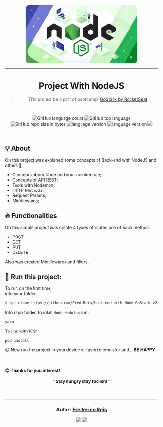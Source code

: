 <div align="center" >
  <img alt="NodeJS" src="src/assets/node.png"/>
</div>

<hr/>

<h1 align="center">
  Project With NodeJS
</h1>

<blockquote align="center">
  This project be a part of bootcamp: 
    <a href="https://rocketseat.com.br/gostack">
      GoStack by RocketSeat
    </a> 
</blockquote>

<br/>

<p align="center">
  <img alt="GitHub language count" src="https://img.shields.io/github/languages/count/Fred-Reis/back-end-with-Node_GoStack-v2">

  <img alt="GitHub top language" src="https://img.shields.io/github/languages/top/Fred-Reis/back-end-with-Node_GoStack-v2">
  
  <img alt="GitHub repo size in bytes" src="https://img.shields.io/github/repo-size/Fred-Reis/back-end-with-Node_GoStack-v2">
  
  <img alt="language version" src="https://img.shields.io/badge/Node-v_12.13.1-339933?logo=node.js">

  <img alt="language version" src="https://img.shields.io/badge/Yarn-v_1.22.4-2C8EBB?logo=Yarn">

  <a href="https://www.codacy.com/manual/Fred-Reis/back-end-with-Node_GoStack-v2?utm_source=github.com&amp;utm_medium=referral&amp;utm_content=Fred-Reis/back-end-with-Node_GoStack-v2&amp;utm_campaign=Badge_Grade">
    <img src="https://api.codacy.com/project/badge/Grade/1fcdf658baaa42fcad17f3246825ec9a"/></a>

</p>

<br/>

## 💡 About

On this project was explaned some concepts of Back-end with NodeJS and others 🧐

* Concepts about Node and your architecture;
* Concepts of API REST;
* Tools with Nodemon;
* HTTP Methods;
* Request Params;
* Middlewares;

## 🔥 Functionalities

On this simple project was create 4 types of routes one of each method:  
* POST
* GET
* PUT
* DELETE

Also was created Middlewares and filters.

## 🏁 Run this project:

To run on the first time,  
into your folder:

```bash
$ git clone https://github.com/Fred-Reis/back-end-with-Node_GoStack-v2.git
```

Into repo folder, to intall ```Node_Modules``` run:

```bash
yarn
```

To link with IOS:

```bash
pod install
```

😃 Now run the project in your device or favorite emulator and...
**BE HAPPY**.

<br/>

<h4>
  😍 Thanks for you interest! 
</h4>

<h4 align="center">
  "Stay hungry stay foolish!"
</h4>

<br/>

---

<h3 align="center">
Autor: <a alt="Fred-Reis" href="https://github.com/Fred-Reis">Frederico Reis</a>
</h3>

<p align="center">

  <a alt="Frederico Reis" href="https://www.linkedin.com/in/frederico-reis-dev/">
    <img src="https://img.shields.io/badge/LinkedIn-Frederico_Reis-0077B5?logo=linkedin"/></a>
  <a alt="Frederico Reis" href="https://github.com/Fred-Reis ">
  <img src="https://img.shields.io/badge/Fred_Reis-GitHub-000?logo=github"/></a>

</p>


